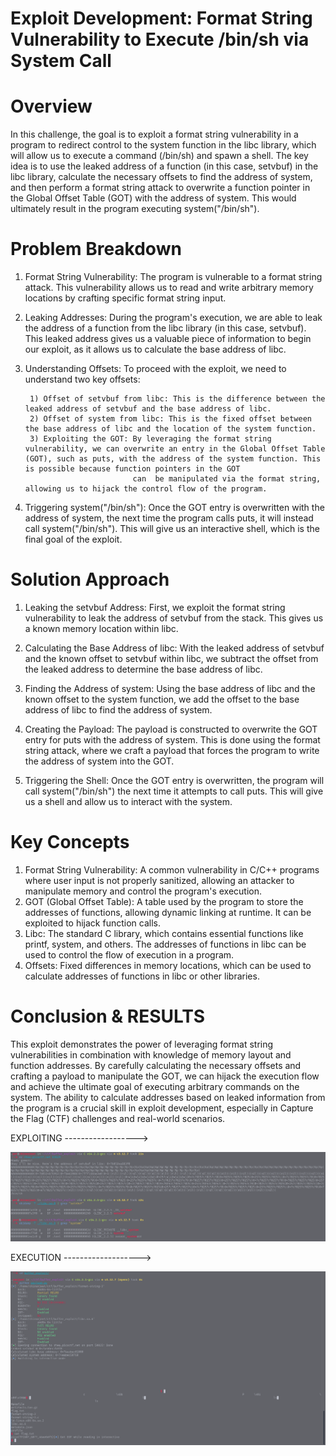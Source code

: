 # Exploit Development: Format String Vulnerability to Execute /bin/sh via System Call

 # Overview

In this challenge, the goal is to exploit a format string vulnerability in a program to redirect control to the system function in the libc library, which will allow us to execute a command (/bin/sh) and spawn a shell. The key idea is to use the leaked address of a function (in this case, setvbuf) in the libc library, calculate the necessary offsets to find the address of system, and then perform a format string attack to overwrite a function pointer in the Global Offset Table (GOT) with the address of system. This would ultimately result in the program executing system("/bin/sh").

 # Problem Breakdown

1) Format String Vulnerability: The program is vulnerable to a format string attack. This vulnerability allows us to read and write arbitrary memory locations by crafting specific format string input.

2) Leaking Addresses: During the program's execution, we are able to leak the address of a function from the libc library (in this case, setvbuf). This leaked address gives us a valuable piece of information to begin our exploit, as it allows us to calculate the base address of libc.

3) Understanding Offsets: To proceed with the exploit, we need to understand two key offsets:

        1) Offset of setvbuf from libc: This is the difference between the leaked address of setvbuf and the base address of libc.
        2) Offset of system from libc: This is the fixed offset between the base address of libc and the location of the system function.
        3) Exploiting the GOT: By leveraging the format string vulnerability, we can overwrite an entry in the Global Offset Table (GOT), such as puts, with the address of the system function. This is possible because function pointers in the GOT 
                               can  be manipulated via the format string, allowing us to hijack the control flow of the program.

 4) Triggering system("/bin/sh"): Once the GOT entry is overwritten with the address of system, the next time the program calls puts, it will instead call system("/bin/sh"). This will give us an interactive shell, which is the final goal of the 
                                  exploit.

# Solution Approach

1) Leaking the setvbuf Address: First, we exploit the format string vulnerability to leak the address of setvbuf from the stack. This gives us a known memory location within libc.

2) Calculating the Base Address of libc: With the leaked address of setvbuf and the known offset to setvbuf within libc, we subtract the offset from the leaked address to determine the base address of libc.

3) Finding the Address of system: Using the base address of libc and the known offset to the system function, we add the offset to the base address of libc to find the address of system.

4) Creating the Payload: The payload is constructed to overwrite the GOT entry for puts with the address of system. This is done using the format string attack, where we craft a payload that forces the program to write the address of system into the GOT.

5) Triggering the Shell: Once the GOT entry is overwritten, the program will call system("/bin/sh") the next time it attempts to call puts. This will give us a shell and allow us to interact with the system.

 # Key Concepts

1) Format String Vulnerability: A common vulnerability in C/C++ programs where user input is not properly sanitized, allowing an attacker to manipulate memory and control the program's execution.
2) GOT (Global Offset Table): A table used by the program to store the addresses of functions, allowing dynamic linking at runtime. It can be exploited to hijack function calls.
3) Libc: The standard C library, which contains essential functions like printf, system, and others. The addresses of functions in libc can be used to control the flow of execution in a program.
4) Offsets: Fixed differences in memory locations, which can be used to calculate addresses of functions in libc or other libraries.

 # Conclusion & RESULTS

This exploit demonstrates the power of leveraging format string vulnerabilities in combination with knowledge of memory layout and function addresses. By carefully calculating the necessary offsets and crafting a payload to manipulate the GOT, we can hijack the execution flow and achieve the ultimate goal of executing arbitrary commands on the system. The ability to calculate addresses based on leaked information from the program is a crucial skill in exploit development, especially in Capture the Flag (CTF) challenges and real-world scenarios.

EXPLOITING ------------------>

![result](https://github.com/CHIRANJEET1729DAS/PICO_CTF-Solutions-/blob/main/Binary_Exploitation/RESULTS/result_2.png)

EXECUTION ------------------->

![result](https://github.com/CHIRANJEET1729DAS/PICO_CTF-Solutions-/blob/main/Binary_Exploitation/RESULTS/Result.png)
